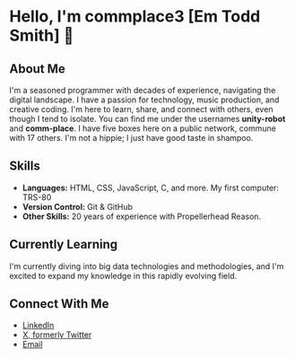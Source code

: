 # Hello, I'm commplace3 [Em Todd Smith] 👋

## About Me
I'm a seasoned programmer with decades of experience, navigating the digital landscape. I have a passion for technology, music production, and creative coding. I'm here to learn, share, and connect with others, even though I tend to isolate. You can find me under the usernames **unity-robot** and **comm-place**. I have five boxes here on a public network, commune with 17 others. I'm not a hippie; I just have good taste in shampoo.

## Skills
- **Languages:** HTML, CSS, JavaScript, C, and more. My first computer: TRS-80
- **Version Control:** Git & GitHub
- **Other Skills:** 20 years of experience with Propellerhead Reason.

## Currently Learning
I'm currently diving into big data technologies and methodologies, and I'm excited to expand my knowledge in this rapidly evolving field.

## Connect With Me
- [LinkedIn](https://www.linkedin.com/in/unityrobot-todd-smith-878336357/)
- [X, formerly Twitter](https://x.com/UnityRobot)
- [Email](mailto:unityrobot007@gmail.com)
